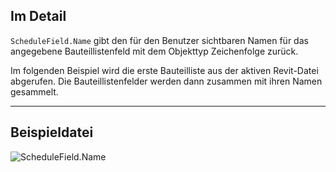 ## Im Detail
`ScheduleField.Name` gibt den für den Benutzer sichtbaren Namen für das angegebene Bauteillistenfeld mit dem Objekttyp Zeichenfolge zurück.

Im folgenden Beispiel wird die erste Bauteilliste aus der aktiven Revit-Datei abgerufen. Die Bauteillistenfelder werden dann zusammen mit ihren Namen gesammelt.
___
## Beispieldatei

![ScheduleField.Name](./Revit.Schedules.ScheduleField.Name_img.jpg)
